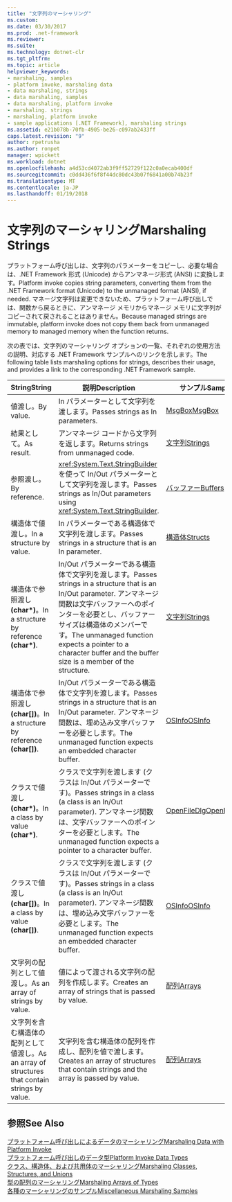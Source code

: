 ```yaml
---
title: "文字列のマーシャリング"
ms.custom: 
ms.date: 03/30/2017
ms.prod: .net-framework
ms.reviewer: 
ms.suite: 
ms.technology: dotnet-clr
ms.tgt_pltfrm: 
ms.topic: article
helpviewer_keywords:
- marshaling, samples
- platform invoke, marshaling data
- data marshaling, strings
- data marshaling, samples
- data marshaling, platform invoke
- marshaling. strings
- marshaling, platform invoke
- sample applications [.NET Framework], marshaling strings
ms.assetid: e21b078b-70fb-4905-be26-c097ab2433ff
caps.latest.revision: "9"
author: rpetrusha
ms.author: ronpet
manager: wpickett
ms.workload: dotnet
ms.openlocfilehash: a4d53cd4072ab3f9ff52729f122c0a0ecab400df
ms.sourcegitcommit: c0dd436f6f8f44dc80dc43b07f6841a00b74b23f
ms.translationtype: MT
ms.contentlocale: ja-JP
ms.lasthandoff: 01/19/2018
---
```

# <a name="marshaling-strings"></a><span data-ttu-id="ae407-102">文字列のマーシャリング</span><span class="sxs-lookup"><span data-stu-id="ae407-102">Marshaling Strings</span></span>
<span data-ttu-id="ae407-103">プラットフォーム呼び出しは、文字列のパラメーターをコピーし、必要な場合は、.NET Framework 形式 (Unicode) からアンマネージ形式 (ANSI) に変換します。</span><span class="sxs-lookup"><span data-stu-id="ae407-103">Platform invoke copies string parameters, converting them from the .NET Framework format (Unicode) to the unmanaged format (ANSI), if needed.</span></span> <span data-ttu-id="ae407-104">マネージ文字列は変更できないため、プラットフォーム呼び出しでは、関数から戻るときに、アンマネージ メモリからマネージ メモリに文字列がコピーされて戻されることはありません。</span><span class="sxs-lookup"><span data-stu-id="ae407-104">Because managed strings are immutable, platform invoke does not copy them back from unmanaged memory to managed memory when the function returns.</span></span>  
  
 <span data-ttu-id="ae407-105">次の表では、文字列のマーシャリング オプションの一覧、それぞれの使用方法の説明、対応する .NET Framework サンプルへのリンクを示します。</span><span class="sxs-lookup"><span data-stu-id="ae407-105">The following table lists marshaling options for strings, describes their usage, and provides a link to the corresponding .NET Framework sample.</span></span>  
  
|<span data-ttu-id="ae407-106">String</span><span class="sxs-lookup"><span data-stu-id="ae407-106">String</span></span>|<span data-ttu-id="ae407-107">説明</span><span class="sxs-lookup"><span data-stu-id="ae407-107">Description</span></span>|<span data-ttu-id="ae407-108">サンプル</span><span class="sxs-lookup"><span data-stu-id="ae407-108">Sample</span></span>|  
|------------|-----------------|------------|  
|<span data-ttu-id="ae407-109">値渡し。</span><span class="sxs-lookup"><span data-stu-id="ae407-109">By value.</span></span>|<span data-ttu-id="ae407-110">In パラメーターとして文字列を渡します。</span><span class="sxs-lookup"><span data-stu-id="ae407-110">Passes strings as In parameters.</span></span>|[<span data-ttu-id="ae407-111">MsgBox</span><span class="sxs-lookup"><span data-stu-id="ae407-111">MsgBox</span></span>](../../../docs/framework/interop/msgbox-sample.md)|  
|<span data-ttu-id="ae407-112">結果として。</span><span class="sxs-lookup"><span data-stu-id="ae407-112">As result.</span></span>|<span data-ttu-id="ae407-113">アンマネージ コードから文字列を返します。</span><span class="sxs-lookup"><span data-stu-id="ae407-113">Returns strings from unmanaged code.</span></span>|[<span data-ttu-id="ae407-114">文字列</span><span class="sxs-lookup"><span data-stu-id="ae407-114">Strings</span></span>](http://msdn.microsoft.com/library/be9e82a3-dc95-4aaa-9396-61b66e467e02)|  
|<span data-ttu-id="ae407-115">参照渡し。</span><span class="sxs-lookup"><span data-stu-id="ae407-115">By reference.</span></span>|<span data-ttu-id="ae407-116"><xref:System.Text.StringBuilder> を使って In/Out パラメーターとして文字列を渡します。</span><span class="sxs-lookup"><span data-stu-id="ae407-116">Passes strings as In/Out parameters using <xref:System.Text.StringBuilder>.</span></span>|[<span data-ttu-id="ae407-117">バッファー</span><span class="sxs-lookup"><span data-stu-id="ae407-117">Buffers</span></span>](http://msdn.microsoft.com/library/e30d36e8-d7c4-4936-916a-8fdbe4d9ffd5)|  
|<span data-ttu-id="ae407-118">構造体で値渡し。</span><span class="sxs-lookup"><span data-stu-id="ae407-118">In a structure by value.</span></span>|<span data-ttu-id="ae407-119">In パラメーターである構造体で文字列を渡します。</span><span class="sxs-lookup"><span data-stu-id="ae407-119">Passes strings in a structure that is an In parameter.</span></span>|[<span data-ttu-id="ae407-120">構造体</span><span class="sxs-lookup"><span data-stu-id="ae407-120">Structs</span></span>](http://msdn.microsoft.com/library/96a62265-dcf9-4608-bc0a-1f762ab9f48e)|  
|<span data-ttu-id="ae407-121">構造体で参照渡し **(char\*)**。</span><span class="sxs-lookup"><span data-stu-id="ae407-121">In a structure by reference **(char\*)**.</span></span>|<span data-ttu-id="ae407-122">In/Out パラメーターである構造体で文字列を渡します。</span><span class="sxs-lookup"><span data-stu-id="ae407-122">Passes strings in a structure that is an In/Out parameter.</span></span> <span data-ttu-id="ae407-123">アンマネージ関数は文字バッファーへのポインターを必要とし、バッファー サイズは構造体のメンバーです。</span><span class="sxs-lookup"><span data-stu-id="ae407-123">The unmanaged function expects a pointer to a character buffer and the buffer size is a member of the structure.</span></span>|[<span data-ttu-id="ae407-124">文字列</span><span class="sxs-lookup"><span data-stu-id="ae407-124">Strings</span></span>](http://msdn.microsoft.com/library/be9e82a3-dc95-4aaa-9396-61b66e467e02)|  
|<span data-ttu-id="ae407-125">構造体で参照渡し **(char[])**。</span><span class="sxs-lookup"><span data-stu-id="ae407-125">In a structure by reference **(char[])**.</span></span>|<span data-ttu-id="ae407-126">In/Out パラメーターである構造体で文字列を渡します。</span><span class="sxs-lookup"><span data-stu-id="ae407-126">Passes strings in a structure that is an In/Out parameter.</span></span> <span data-ttu-id="ae407-127">アンマネージ関数は、埋め込み文字バッファーを必要とします。</span><span class="sxs-lookup"><span data-stu-id="ae407-127">The unmanaged function expects an embedded character buffer.</span></span>|[<span data-ttu-id="ae407-128">OSInfo</span><span class="sxs-lookup"><span data-stu-id="ae407-128">OSInfo</span></span>](http://msdn.microsoft.com/library/69d89067-507b-41fe-859d-30bf3ff29455)|  
|<span data-ttu-id="ae407-129">クラスで値渡し **(char\*)**。</span><span class="sxs-lookup"><span data-stu-id="ae407-129">In a class by value **(char\*)**.</span></span>|<span data-ttu-id="ae407-130">クラスで文字列を渡します (クラスは In/Out パラメーターです)。</span><span class="sxs-lookup"><span data-stu-id="ae407-130">Passes strings in a class (a class is an In/Out parameter).</span></span> <span data-ttu-id="ae407-131">アンマネージ関数は、文字バッファーへのポインターを必要とします。</span><span class="sxs-lookup"><span data-stu-id="ae407-131">The unmanaged function expects a pointer to a character buffer.</span></span>|[<span data-ttu-id="ae407-132">OpenFileDlg</span><span class="sxs-lookup"><span data-stu-id="ae407-132">OpenFileDlg</span></span>](http://msdn.microsoft.com/library/b7dea792-cb92-4baf-ac7b-6a24803e6c75)|  
|<span data-ttu-id="ae407-133">クラスで値渡し **(char[])**。</span><span class="sxs-lookup"><span data-stu-id="ae407-133">In a class by value **(char[])**.</span></span>|<span data-ttu-id="ae407-134">クラスで文字列を渡します (クラスは In/Out パラメーターです)。</span><span class="sxs-lookup"><span data-stu-id="ae407-134">Passes strings in a class (a class is an In/Out parameter).</span></span> <span data-ttu-id="ae407-135">アンマネージ関数は、埋め込み文字バッファーを必要とします。</span><span class="sxs-lookup"><span data-stu-id="ae407-135">The unmanaged function expects an embedded character buffer.</span></span>|[<span data-ttu-id="ae407-136">OSInfo</span><span class="sxs-lookup"><span data-stu-id="ae407-136">OSInfo</span></span>](http://msdn.microsoft.com/library/69d89067-507b-41fe-859d-30bf3ff29455)|  
|<span data-ttu-id="ae407-137">文字列の配列として値渡し。</span><span class="sxs-lookup"><span data-stu-id="ae407-137">As an array of strings by value.</span></span>|<span data-ttu-id="ae407-138">値によって渡される文字列の配列を作成します。</span><span class="sxs-lookup"><span data-stu-id="ae407-138">Creates an array of strings that is passed by value.</span></span>|[<span data-ttu-id="ae407-139">配列</span><span class="sxs-lookup"><span data-stu-id="ae407-139">Arrays</span></span>](../../../docs/framework/interop/marshaling-different-types-of-arrays.md)|  
|<span data-ttu-id="ae407-140">文字列を含む構造体の配列として値渡し。</span><span class="sxs-lookup"><span data-stu-id="ae407-140">As an array of structures that contain strings by value.</span></span>|<span data-ttu-id="ae407-141">文字列を含む構造体の配列を作成し、配列を値で渡します。</span><span class="sxs-lookup"><span data-stu-id="ae407-141">Creates an array of structures that contain strings and the array is passed by value.</span></span>|[<span data-ttu-id="ae407-142">配列</span><span class="sxs-lookup"><span data-stu-id="ae407-142">Arrays</span></span>](../../../docs/framework/interop/marshaling-different-types-of-arrays.md)|  
  
## <a name="see-also"></a><span data-ttu-id="ae407-143">参照</span><span class="sxs-lookup"><span data-stu-id="ae407-143">See Also</span></span>  
 [<span data-ttu-id="ae407-144">プラットフォーム呼び出しによるデータのマーシャリング</span><span class="sxs-lookup"><span data-stu-id="ae407-144">Marshaling Data with Platform Invoke</span></span>](../../../docs/framework/interop/marshaling-data-with-platform-invoke.md)  
 [<span data-ttu-id="ae407-145">プラットフォーム呼び出しのデータ型</span><span class="sxs-lookup"><span data-stu-id="ae407-145">Platform Invoke Data Types</span></span>](http://msdn.microsoft.com/library/16014d9f-d6bd-481e-83f0-df11377c550f)  
 [<span data-ttu-id="ae407-146">クラス、構造体、および共用体のマーシャリング</span><span class="sxs-lookup"><span data-stu-id="ae407-146">Marshaling Classes, Structures, and Unions</span></span>](../../../docs/framework/interop/marshaling-classes-structures-and-unions.md)  
 [<span data-ttu-id="ae407-147">型の配列のマーシャリング</span><span class="sxs-lookup"><span data-stu-id="ae407-147">Marshaling Arrays of Types</span></span>](http://msdn.microsoft.com/library/049b1c1b-228f-4445-88ec-91bc7fd4b1e8)  
 [<span data-ttu-id="ae407-148">各種のマーシャリングのサンプル</span><span class="sxs-lookup"><span data-stu-id="ae407-148">Miscellaneous Marshaling Samples</span></span>](http://msdn.microsoft.com/library/a915c948-54e9-4d0f-a525-95a77fd8ed70)
